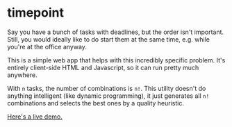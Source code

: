 # timepoint

Say you have a bunch of tasks with deadlines, but the order isn't important. Still, you would ideally like to do start them at the same time, e.g. while you're at the office anyway.

This is a simple web app that helps with this incredibly specific problem. It's entirely client-side HTML and Javascript, so it can run pretty much anywhere.

With `n` tasks, the number of combinations is `n!`. This utility doesn't do anything intelligent (like dynamic programming), it just generates all `n!` combinations and selects the best ones by a quality heuristic.

[Here's a live demo.](http://permortensen.com/timepoint/)

